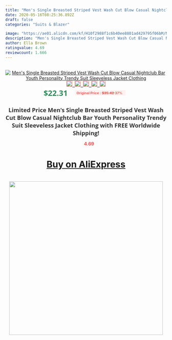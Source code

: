 ```yaml
---
title: "Men's Single Breasted Striped Vest Wash Cut Blow Casual Nightclub Bar Youth Personality Trendy Suit Sleeveless Jacket Clothing"
date: 2020-05-16T08:25:36.892Z
draft: false
categories: "Suits & Blazer"

image: "https://ae01.alicdn.com/kf/H10f2988f1c6b40ee8801ad429795f06bM/Men-s-Single-Breasted-Striped-Vest-Wash-Cut-Blow-Casual-Nightclub-Bar-Youth-Personality-Trendy-Suit.jpg"
description: "Men's Single Breasted Striped Vest Wash Cut Blow Casual Nightclub Bar Youth Personality Trendy Suit Sleeveless Jacket Clothing"
author: Ella Brown
ratingvalue: 4.69
reviewcount: 1.666
---
```

<br>
<div style="text-align: center;">
<a href="https://s.click.aliexpress.com/e/_AUsJ7R" target="_blank" rel="nofollow noopener noreferrer"><img alt="Men's Single Breasted Striped Vest Wash Cut Blow Casual Nightclub Bar Youth Personality Trendy Suit Sleeveless Jacket Clothing" class="magnifier-image" src="https://ae01.alicdn.com/kf/H10f2988f1c6b40ee8801ad429795f06bM/Men-s-Single-Breasted-Striped-Vest-Wash-Cut-Blow-Casual-Nightclub-Bar-Youth-Personality-Trendy-Suit.jpg_640x640.jpg">
<br>
<img style="border:1px solid salmon" src="https://ae01.alicdn.com/kf/H10f2988f1c6b40ee8801ad429795f06bM/Men-s-Single-Breasted-Striped-Vest-Wash-Cut-Blow-Casual-Nightclub-Bar-Youth-Personality-Trendy-Suit.jpg_120x120.jpg">&nbsp;&nbsp;<img style="border:1px solid salmon" src="https://ae01.alicdn.com/kf/H9e237df8b2844a0fbe551e2f9dccfe0c8/Men-s-Single-Breasted-Striped-Vest-Wash-Cut-Blow-Casual-Nightclub-Bar-Youth-Personality-Trendy-Suit.jpg_120x120.jpg">&nbsp;&nbsp;<img style="border:1px solid salmon" src="https://ae01.alicdn.com/kf/Ha831c64625a34cbfab4f43be6f07934a7/Men-s-Single-Breasted-Striped-Vest-Wash-Cut-Blow-Casual-Nightclub-Bar-Youth-Personality-Trendy-Suit.jpg_120x120.jpg">&nbsp;&nbsp;<img style="border:1px solid salmon" src="https://ae01.alicdn.com/kf/H5b2f5c13e8c54cdc977e81176932a3681/Men-s-Single-Breasted-Striped-Vest-Wash-Cut-Blow-Casual-Nightclub-Bar-Youth-Personality-Trendy-Suit.jpg_120x120.jpg">&nbsp;&nbsp;<img style="border:1px solid salmon" src="https://ae01.alicdn.com/kf/H8e247b5bfd7841d6b59b3d0674bcf77fH/Men-s-Single-Breasted-Striped-Vest-Wash-Cut-Blow-Casual-Nightclub-Bar-Youth-Personality-Trendy-Suit.jpg_120x120.jpg"></a></div><br0>
<div style="text-align: center;"><span style="background-color: white; border: 0px; box-sizing: border-box; color: seagreen; display: inline-block; font-family: &quot;open sans&quot; , &quot;arial&quot; , &quot;helvetica&quot; , sans-serif , &quot;heiti&quot;; font-size: 24px; font-stretch: inherit; font-weight: 700; line-height: inherit; margin: 0px 10px 0px 0px; padding: 0px; vertical-align: middle;">$22.31 </span>
<span style="background: rgb(255 , 241 , 241); border-radius: 3px; border: 0px; box-sizing: border-box; color: #ff4747; display: inline-block; font-family: inherit; font-size: 12px; font-stretch: inherit; font-style: inherit; font-variant: inherit; font-weight: 600; line-height: inherit; margin: 0px; padding: 2px 5px; transform: scale(0.9); vertical-align: middle;">Original Price : <b style="text-decoration: line-through;">$35.42 </b> 37%&nbsp;&nbsp;</span></div>
<h1 style="color: #333333; display: inline-block; font-family: &quot;open sans&quot; , &quot;arial&quot; , &quot;helvetica&quot; , sans-serif , &quot;heiti&quot;; font-size: 18px; font-stretch: inherit; font-weight: 700; text-align: center;">Limited Price Men's Single Breasted Striped Vest Wash Cut Blow Casual Nightclub Bar Youth Personality Trendy Suit Sleeveless Jacket Clothing with FREE Worldwide Shipping!</h1>
<div style="color: #ff4747; text-align: center;">
<img src="https://4.bp.blogspot.com/-M0ZcTcb-5uY/XleCXlxnR4I/AAAAAAAAAEc/OrjgMkXV1oMQFaCRZj5HQwOCBcu3w1FegCPcBGAYYCw/s1600/star.png" style="height: 15px;">&nbsp;<b>4.69</b></div>
<div class="button_cont" align="center"><a class="buynow_a" href="https://s.click.aliexpress.com/e/_AUsJ7R" target="_blank" rel="nofollow noopener noreferrer"><H1>Buy on AliExpress</H1></a></div><br>
<div class="separator" style="clear: both; text-align: center;">
<img src="https://lh3.googleusercontent.com/-pTy5HemUv9M/XlePHvY0dAI/AAAAAAAAAE4/0nX5iRUoIWY8eMW9Dpxeirr157OZliDIgCLcBGAsYHQ/s1600/badge.gif" width="480">
</div>

